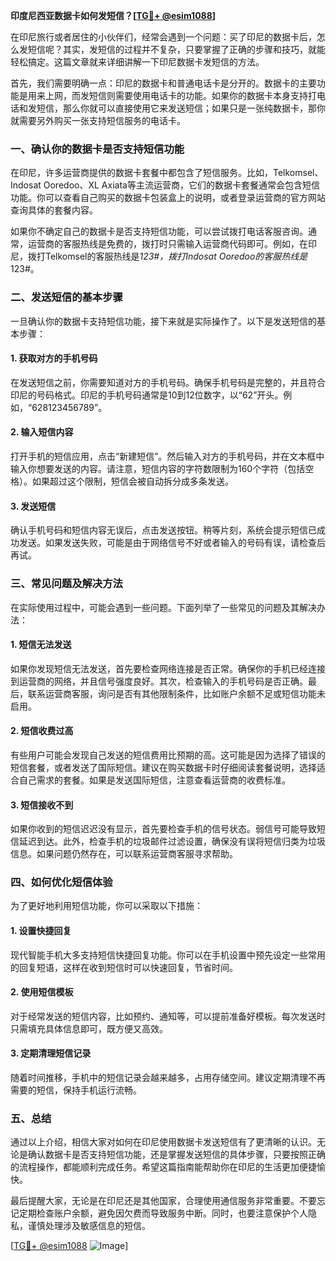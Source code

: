 **印度尼西亚数据卡如何发短信？[[TG💪+ @esim1088](https://t.me/s/esim1088)]**

在印尼旅行或者居住的小伙伴们，经常会遇到一个问题：买了印尼的数据卡后，怎么发短信呢？其实，发短信的过程并不复杂，只要掌握了正确的步骤和技巧，就能轻松搞定。这篇文章就来详细讲解一下印尼数据卡发短信的方法。

首先，我们需要明确一点：印尼的数据卡和普通电话卡是分开的。数据卡的主要功能是用来上网，而发短信则需要使用电话卡的功能。如果你的数据卡本身支持打电话和发短信，那么你就可以直接使用它来发送短信；如果只是一张纯数据卡，那你就需要另外购买一张支持短信服务的电话卡。

### 一、确认你的数据卡是否支持短信功能

在印尼，许多运营商提供的数据卡套餐中都包含了短信服务。比如，Telkomsel、Indosat Ooredoo、XL Axiata等主流运营商，它们的数据卡套餐通常会包含短信功能。你可以查看自己购买的数据卡包装盒上的说明，或者登录运营商的官方网站查询具体的套餐内容。

如果你不确定自己的数据卡是否支持短信功能，可以尝试拨打电话客服咨询。通常，运营商的客服热线是免费的，拨打时只需输入运营商代码即可。例如，在印尼，拨打Telkomsel的客服热线是*123#，拨打Indosat Ooredoo的客服热线是*123#。

### 二、发送短信的基本步骤

一旦确认你的数据卡支持短信功能，接下来就是实际操作了。以下是发送短信的基本步骤：

#### 1. 获取对方的手机号码

在发送短信之前，你需要知道对方的手机号码。确保手机号码是完整的，并且符合印尼的号码格式。印尼的手机号码通常是10到12位数字，以“62”开头。例如，“628123456789”。

#### 2. 输入短信内容

打开手机的短信应用，点击“新建短信”。然后输入对方的手机号码，并在文本框中输入你想要发送的内容。请注意，短信内容的字符数限制为160个字符（包括空格）。如果超过这个限制，短信会被自动拆分成多条发送。

#### 3. 发送短信

确认手机号码和短信内容无误后，点击发送按钮。稍等片刻，系统会提示短信已成功发送。如果发送失败，可能是由于网络信号不好或者输入的号码有误，请检查后再试。

### 三、常见问题及解决方法

在实际使用过程中，可能会遇到一些问题。下面列举了一些常见的问题及其解决办法：

#### 1. 短信无法发送

如果你发现短信无法发送，首先要检查网络连接是否正常。确保你的手机已经连接到运营商的网络，并且信号强度良好。其次，检查输入的手机号码是否正确。最后，联系运营商客服，询问是否有其他限制条件，比如账户余额不足或短信功能未启用。

#### 2. 短信收费过高

有些用户可能会发现自己发送的短信费用比预期的高。这可能是因为选择了错误的短信套餐，或者发送了国际短信。建议在购买数据卡时仔细阅读套餐说明，选择适合自己需求的套餐。如果是发送国际短信，注意查看运营商的收费标准。

#### 3. 短信接收不到

如果你收到的短信迟迟没有显示，首先要检查手机的信号状态。弱信号可能导致短信延迟到达。此外，检查手机的垃圾邮件过滤设置，确保没有误将短信归类为垃圾信息。如果问题仍然存在，可以联系运营商客服寻求帮助。

### 四、如何优化短信体验

为了更好地利用短信功能，你可以采取以下措施：

#### 1. 设置快捷回复

现代智能手机大多支持短信快捷回复功能。你可以在手机设置中预先设定一些常用的回复短语，这样在收到短信时可以快速回复，节省时间。

#### 2. 使用短信模板

对于经常发送的短信内容，比如预约、通知等，可以提前准备好模板。每次发送时只需填充具体信息即可，既方便又高效。

#### 3. 定期清理短信记录

随着时间推移，手机中的短信记录会越来越多，占用存储空间。建议定期清理不再需要的短信，保持手机运行流畅。

### 五、总结

通过以上介绍，相信大家对如何在印尼使用数据卡发送短信有了更清晰的认识。无论是确认数据卡是否支持短信功能，还是掌握发送短信的具体步骤，只要按照正确的流程操作，都能顺利完成任务。希望这篇指南能帮助你在印尼的生活更加便捷愉快。

最后提醒大家，无论是在印尼还是其他国家，合理使用通信服务非常重要。不要忘记定期检查账户余额，避免因欠费而导致服务中断。同时，也要注意保护个人隐私，谨慎处理涉及敏感信息的短信。

[[TG💪+ @esim1088](https://t.me/s/esim1088) ![Image](https://i.postimg.cc/4NQfJmqS/Snipaste-2025-05-13-00-14-12.png)]